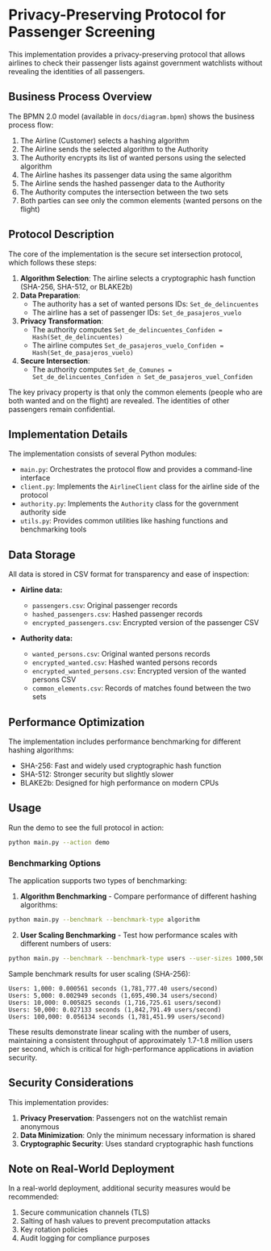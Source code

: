 # Privacy-Preserving Protocol for Passenger Screening

This implementation provides a privacy-preserving protocol that allows airlines to check their passenger lists against government watchlists without revealing the identities of all passengers.

## Business Process Overview

The BPMN 2.0 model (available in `docs/diagram.bpmn`) shows the business process flow:

1. The Airline (Customer) selects a hashing algorithm
2. The Airline sends the selected algorithm to the Authority
3. The Authority encrypts its list of wanted persons using the selected algorithm
4. The Airline hashes its passenger data using the same algorithm
5. The Airline sends the hashed passenger data to the Authority
6. The Authority computes the intersection between the two sets
7. Both parties can see only the common elements (wanted persons on the flight)

## Protocol Description

The core of the implementation is the secure set intersection protocol, which follows these steps:

1. **Algorithm Selection**: The airline selects a cryptographic hash function (SHA-256, SHA-512, or BLAKE2b)
2. **Data Preparation**: 
   - The authority has a set of wanted persons IDs: `Set_de_delincuentes`
   - The airline has a set of passenger IDs: `Set_de_pasajeros_vuelo`
3. **Privacy Transformation**:
   - The authority computes `Set_de_delincuentes_Confiden = Hash(Set_de_delincuentes)`
   - The airline computes `Set_de_pasajeros_vuelo_Confiden = Hash(Set_de_pasajeros_vuelo)`
4. **Secure Intersection**:
   - The authority computes `Set_de_Comunes = Set_de_delincuentes_Confiden ∩ Set_de_pasajeros_vuel_Confiden`

The key privacy property is that only the common elements (people who are both wanted and on the flight) are revealed. The identities of other passengers remain confidential.

## Implementation Details

The implementation consists of several Python modules:

- `main.py`: Orchestrates the protocol flow and provides a command-line interface
- `client.py`: Implements the `AirlineClient` class for the airline side of the protocol
- `authority.py`: Implements the `Authority` class for the government authority side
- `utils.py`: Provides common utilities like hashing functions and benchmarking tools

## Data Storage

All data is stored in CSV format for transparency and ease of inspection:

- **Airline data:**
  - `passengers.csv`: Original passenger records
  - `hashed_passengers.csv`: Hashed passenger records
  - `encrypted_passengers.csv`: Encrypted version of the passenger CSV

- **Authority data:**
  - `wanted_persons.csv`: Original wanted persons records
  - `encrypted_wanted.csv`: Hashed wanted persons records
  - `encrypted_wanted_persons.csv`: Encrypted version of the wanted persons CSV
  - `common_elements.csv`: Records of matches found between the two sets

## Performance Optimization

The implementation includes performance benchmarking for different hashing algorithms:

- SHA-256: Fast and widely used cryptographic hash function
- SHA-512: Stronger security but slightly slower
- BLAKE2b: Designed for high performance on modern CPUs

## Usage

Run the demo to see the full protocol in action:

```bash
python main.py --action demo
```

### Benchmarking Options

The application supports two types of benchmarking:

1. **Algorithm Benchmarking** - Compare performance of different hashing algorithms:
```bash
python main.py --benchmark --benchmark-type algorithm
```

2. **User Scaling Benchmarking** - Test how performance scales with different numbers of users:
```bash
python main.py --benchmark --benchmark-type users --user-sizes 1000,5000,10000,50000,100000
```

Sample benchmark results for user scaling (SHA-256):
```
Users: 1,000: 0.000561 seconds (1,781,777.40 users/second)
Users: 5,000: 0.002949 seconds (1,695,490.34 users/second)
Users: 10,000: 0.005825 seconds (1,716,725.61 users/second)
Users: 50,000: 0.027133 seconds (1,842,791.49 users/second)
Users: 100,000: 0.056134 seconds (1,781,451.99 users/second)
```

These results demonstrate linear scaling with the number of users, maintaining a consistent throughput of approximately 1.7-1.8 million users per second, which is critical for high-performance applications in aviation security.

## Security Considerations

This implementation provides:

1. **Privacy Preservation**: Passengers not on the watchlist remain anonymous
2. **Data Minimization**: Only the minimum necessary information is shared
3. **Cryptographic Security**: Uses standard cryptographic hash functions

## Note on Real-World Deployment

In a real-world deployment, additional security measures would be recommended:

1. Secure communication channels (TLS)
2. Salting of hash values to prevent precomputation attacks
3. Key rotation policies
4. Audit logging for compliance purposes
